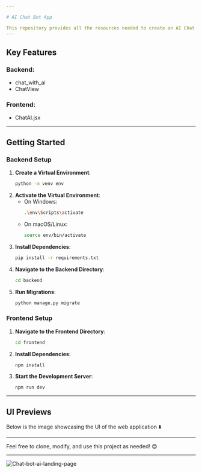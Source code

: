 ```yaml
---

# AI Chat Bot App

This repository provides all the resources needed to create an AI Chat Bot app capable of generating all kinds of messages with the right prompt. The project utilizes **Django** for the backend and **React** for the frontend.
---
```


## Key Features
### Backend:
- chat_with_ai
- ChatView

### Frontend:
- ChatAI.jsx

---

## Getting Started

### Backend Setup
1. **Create a Virtual Environment**:  
   ```bash
   python -m venv env
   ```
2. **Activate the Virtual Environment**:
   - On Windows:  
     ```bash
     .\env\Scripts\activate
     ```
   - On macOS/Linux:  
     ```bash
     source env/bin/activate
     ```
3. **Install Dependencies**:  
   ```bash
   pip install -r requirements.txt
   ```
4. **Navigate to the Backend Directory**:  
   ```bash
   cd backend
   ```
5. **Run Migrations**:  
   ```bash
   python manage.py migrate
   ```

### Frontend Setup
1. **Navigate to the Frontend Directory**:  
   ```bash
   cd frontend
   ```
2. **Install Dependencies**:  
   ```bash
   npm install
   ```
3. **Start the Development Server**:  
   ```bash
   npm run dev
   ```

---

## UI Previews

Below is the image showcasing the UI of the web application ⬇️

---

Feel free to clone, modify, and use this project as needed! 😊

---


![Chat-bot-ai-landing-page](https://github.com/user-attachments/assets/e5fefc79-d8d8-4c22-a567-8447b892b58b)



